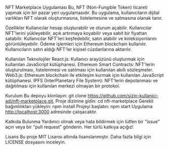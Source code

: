 NFT Marketplace Uygulaması
Bu, NFT (Non-Fungible Token) ticareti yapmak için bir pazar yeri uygulamasıdır. Bu uygulama, kullanıcıların dijital varlıkları NFT olarak oluşturmasına, listelemesine ve satmasına olanak tanır.

Özellikler
Kullanıcılar hesap oluşturabilir ve oturum açabilir.
Kullanıcılar NFT'lerini yükleyebilir, açık artırmaya koyabilir veya sabit bir fiyattan satabilir.
Kullanıcılar NFT'leri keşfedebilir, satın alabilir ve koleksiyonlarını görüntüleyebilir.
Ödeme işlemleri için Ethereum blockchain kullanılır.
Kullanıcıların satın aldığı NFT'ler kişisel cüzdanlarına aktarılır.

Kullanılan Teknolojiler
React.js: Kullanıcı arayüzünü oluşturmak için kullanılan JavaScript kütüphanesi.
Ethereum Smart Contracts: NFT'lerin oluşturulması, listelenmesi ve satılması için kullanılan akıllı sözleşmeler.
Web3.js: Ethereum blockchain ile etkileşim kurmak için kullanılan JavaScript kütüphanesi.
IPFS (InterPlanetary File System): NFT'lerin depolanması ve dağıtılması için kullanılan merkezi olmayan bir protokol.

Kurulum
Bu depoyu klonlayın:
git clone https://github.com/sizin-kullanici-adi/nft-marketplace.git,
Proje dizinine gidin:
cd nft-marketplace
Gerekli bağımlılıkları yükleyin:
npm install
Projeyi başlatın:
npm start
Uygulama [http://localhost:3000](http://localhost:3000) adresinde çalışacaktır.

Katkıda Bulunma
Yardımcı olmak veya hata bildirmek için lütfen bir "issue" açın veya bir "pull request" gönderin. Her türlü katkıya açığız!

Lisans
Bu proje MIT Lisansı altında lisanslanmıştır. Daha fazla bilgi için LICENSE dosyasını inceleyin.
